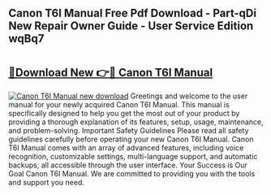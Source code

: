 ## Canon T6I Manual Free Pdf Download - Part-qDi New Repair Owner Guide - User Service Edition wqBq7

# <h2><a href="http://bc40146.oget.top/?id=Canon+T6I+Manual">🔗Download New 👉🔴 Canon T6I Manual</a></h2>

[![Canon T6I Manual new download](https://i.imgur.com/5g1atiW.png)](http://bc40146.oget.top/?id=Canon+T6I+Manual)
Greetings and welcome to the user manual for your newly acquired Canon T6I Manual. This manual is specifically designed to help you get the most out of your product by providing a thorough explanation of its features, setup, usage, maintenance, and problem-solving. Important Safety Guidelines Please read all safety guidelines carefully before operating your new Canon T6I Manual. Canon T6I Manual comes with an array of advanced features, including voice recognition, customizable settings, multi-language support, and automatic backups, all accessible through the user interface. Your Success is Our Goal Canon T6I Manual. We are committed to providing you with the tools and support you need.
